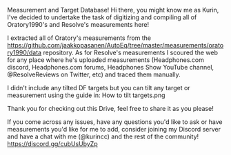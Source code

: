 Measurement and Target Database!
Hi there, you might know me as Kurin, I've decided to undertake the task of digitizing and compiling all of Oratory1990's and Resolve's measurements here!

I extracted all of Oratory's measurements from the https://github.com/jaakkopasanen/AutoEq/tree/master/measurements/oratory1990/data repository. As for Resolve's measurements I scoured the web for any place where he's uploaded measurements (Headphones.com discord, Headphones.com forums, Headphones Show YouTube channel, @ResolveReviews on Twitter, etc) and traced them manually.

I didn't include any tilted DF targets but you can tilt any target or measurement using the guide in: How to tilt targets.png 

Thank you for checking out this Drive, feel free to share it as you please!

If you come across any issues, have any questions you'd like to ask or have measurements you'd like for me to add, consider joining my Discord server and have a chat with me (@kurincc) and the rest of the community! https://discord.gg/cubUsUbyZp
